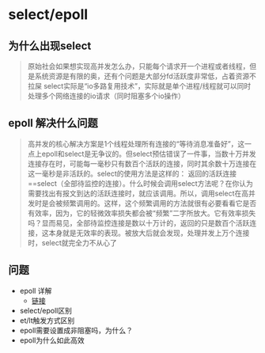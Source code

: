 # select/epoll

## 为什么出现select
> 原始社会如果想实现高并发怎么办，只能每个请求开一个进程或者线程，但是系统资源是有限的奥，还有个问题是大部分fd活跃度非常低，占着资源不拉屎
  select实际是“io多路复用技术”，实际就是单个进程/线程就可以同时处理多个网络连接的io请求（同时阻塞多个io操作）

## epoll 解决什么问题
> 高并发的核心解决方案是1个线程处理所有连接的“等待消息准备好”，这一点上epoll和select是无争议的。但select预估错误了一件事，当数十万并发连接存在时，可能每一毫秒只有数百个活跃的连接，同时其余数十万连接在这一毫秒是非活跃的。select的使用方法是这样的：
  返回的活跃连接 ==select（全部待监控的连接）。什么时候会调用select方法呢？在你认为需要找出有报文到达的活跃连接时，就应该调用。所以，调用select在高并发时是会被频繁调用的。这样，这个频繁调用的方法就很有必要看看它是否有效率，因为，它的轻微效率损失都会被“频繁”二字所放大。它有效率损失吗？显而易见，全部待监控连接是数以十万计的，返回的只是数百个活跃连接，这本身就是无效率的表现。被放大后就会发现，处理并发上万个连接时，select就完全力不从心了

## 问题
  - epoll 详解
    - [链接](https://www.cnblogs.com/lojunren/p/3856290.html)
  - select/epoll区别
  - et/lt触发方式区别
  - epoll需要设置成非阻塞吗，为什么？
  - epoll为什么如此高效
  
  
